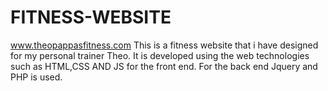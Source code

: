 # FITNESS-WEBSITE
www.theopappasfitness.com
This is a fitness website that i have designed for my personal trainer Theo.
It is developed using the web technologies such as HTML,CSS AND JS for the front end. For the back end  Jquery and PHP is used. 


